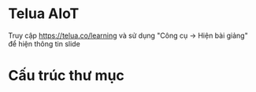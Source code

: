 # Telua AIoT
Truy cập https://telua.co/learning và sử dụng "Công cụ -> Hiện bài giảng" để hiện thông tin slide

# Cấu trúc thư mục
